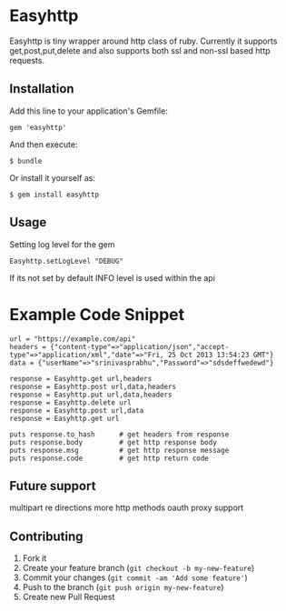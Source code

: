 # Easyhttp

Easyhttp is tiny wrapper around http class of ruby.
Currently it supports get,post,put,delete and also supports both ssl and non-ssl based http requests.

## Installation

Add this line to your application's Gemfile:

    gem 'easyhttp'

And then execute:

    $ bundle

Or install it yourself as:

    $ gem install easyhttp

## Usage

Setting log level for the gem

    Easyhttp.setLogLevel "DEBUG"   

If its not set by default INFO level is used within the api

# Example Code Snippet 

    url = "https://example.com/api"
    headers = {"content-type"=>"application/json","accept-type"=>"application/xml","date"=>"Fri, 25 Oct 2013 13:54:23 GMT"}
    data = {"userName"=>"srinivasprabhu","Password"=>"sdsdeffwedewd"}

    response = Easyhttp.get url,headers
    response = Easyhttp.post url,data,headers
    response = Easyhttp.put url,data,headers
    response = Easyhttp.delete url
    response = Easyhttp.post url,data
    response = Easyhttp.get url

    puts response.to_hash      # get headers from response
    puts response.body         # get http response body
    puts response.msg          # get http response message
    puts response.code         # get http return code
         

## Future support

   multipart
   re directions
   more http methods
   oauth
   proxy support

## Contributing

1. Fork it
2. Create your feature branch (`git checkout -b my-new-feature`)
3. Commit your changes (`git commit -am 'Add some feature'`)
4. Push to the branch (`git push origin my-new-feature`)
5. Create new Pull Request
